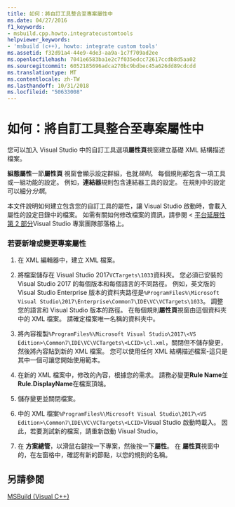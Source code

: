 ```yaml
---
title: 如何：將自訂工具整合至專案屬性中
ms.date: 04/27/2016
f1_keywords:
- msbuild.cpp.howto.integratecustomtools
helpviewer_keywords:
- 'msbuild (c++), howto: integrate custom tools'
ms.assetid: f32d91a4-44e9-4de3-aa9a-1c7f709ad2ee
ms.openlocfilehash: 7041e6583ba1e2c7f035edcc72617ccdb8d5aa02
ms.sourcegitcommit: 6052185696adca270bc9bdbec45a626dd89cdcdd
ms.translationtype: MT
ms.contentlocale: zh-TW
ms.lasthandoff: 10/31/2018
ms.locfileid: "50633008"
---
```

# <a name="how-to-integrate-custom-tools-into-the-project-properties"></a>如何：將自訂工具整合至專案屬性中

您可以加入 Visual Studio 中的自訂工具選項**屬性頁**視窗建立基礎 XML 結構描述檔案。

**組態屬性**一節**屬性頁** 視窗會顯示設定群組，也就*規則*。 每個規則都包含一項工具或一組功能的設定。 例如，**連結器**規則包含連結器工具的設定。 在規則中的設定可以細分*分類*。

本文件說明如何建立包含您的自訂工具的屬性，讓 Visual Studio 啟動時，會載入屬性的設定目錄中的檔案。 如需有關如何修改檔案的資訊，請參閱 <<c0> [ 平台延展性第 2 部分](https://blogs.msdn.microsoft.com/vsproject/2009/06/18/platform-extensibility-part-2/)Visual Studio 專案團隊部落格上。

### <a name="to-add-or-change-project-properties"></a>若要新增或變更專案屬性

1. 在 XML 編輯器中，建立 XML 檔案。

1. 將檔案儲存在 Visual Studio 2017`VCTargets\1033`資料夾。 您必須已安裝的 Visual Studio 2017 的每個版本和每個語言的不同路徑。 例如，英文版的 Visual Studio Enterprise 版本的資料夾路徑是`%ProgramFiles%\Microsoft Visual Studio\2017\Enterprise\Common7\IDE\VC\VCTargets\1033`。 調整您的語言和 Visual Studio 版本的路徑。 在每個規則**屬性頁**視窗由這個資料夾中的 XML 檔案。 請確定檔案唯一名稱的資料夾中。

1. 將內容複製`%ProgramFiles%\Microsoft Visual Studio\2017\<VS Edition>\Common7\IDE\VC\VCTargets\<LCID>\cl.xml`，關閉但不儲存變更，然後將內容貼到新的 XML 檔案。 您可以使用任何 XML 結構描述檔案-這只是其中一個可讓您開始使用範本。

1. 在新的 XML 檔案中，修改的內容，根據您的需求。 請務必變更**Rule Name**並**Rule.DisplayName**在檔案頂端。

1. 儲存變更並關閉檔案。

1. 中的 XML 檔案`%ProgramFiles%\Microsoft Visual Studio\2017\<VS Edition>\Common7\IDE\VC\VCTargets\<LCID>`Visual Studio 啟動時載入。 因此，若要測試新的檔案，請重新啟動 Visual Studio。

1. 在 **方案總管**，以滑鼠右鍵按一下專案，然後按一下**屬性**。 在 **屬性頁**視窗中的，在左窗格中，確認有新的節點，以您的規則的名稱。

## <a name="see-also"></a>另請參閱

[MSBuild (Visual C++)](../build/msbuild-visual-cpp.md)
